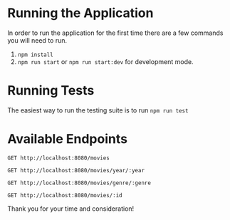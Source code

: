 # Running the Application
In order to run the application for the first time there are a few commands you will need to run.
1. `npm install`
2. `npm run start` or `npm run start:dev` for development mode.

# Running Tests
The easiest way to run the testing suite is to run `npm run test`

# Available Endpoints
`GET http://localhost:8080/movies`

`GET http://localhost:8080/movies/year/:year`

`GET http://localhost:8080/movies/genre/:genre`

`GET http://localhost:8080/movies/:id`

Thank you for your time and consideration!
